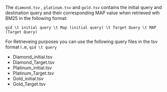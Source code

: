 The ```diamond.tsv``` , ```platinum.tsv``` and ```gold.tsv``` contains the initial query and destination query and their corresponding MAP value when retrieved wth BM25 in the following format: 

```qid \t initial query \t Map (initial query) \t Target Query \t MAP (Target Query)```

For Retrieveing purposes you can use the following query files in the tsv format i..e, ```qid \t query```

- Diamond_initial.tsv
- Diamond_Target.tsv
- Platinum_initial.tsv
- Platinum_Target.tsv
- Gold_initial.tsv
- Gold_Target.tsv
